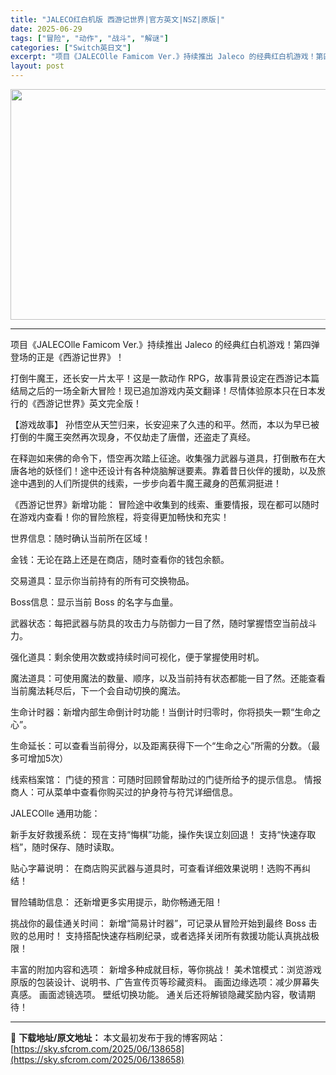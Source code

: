 ```yaml
---
title: "JALECO红白机版 西游记世界|官方英文|NSZ|原版|"
date: 2025-06-29
tags: ["冒险", "动作", "战斗", "解谜"]
categories: ["Switch英日文"]
excerpt: "项目《JALECOlle Famicom Ver.》持续推出 Jaleco 的经典红白机游戏！第四弹登场的正是《西游记世界》！ 打倒牛魔王，还长安一片太平！这是一款动作 RPG，故事背景设定在西游记本篇结局之后的一场全新大冒险！现已追加游戏内英文翻译！尽情体验原本只在日本发行的《西游记世界》英文完全&hellip;"
layout: post
---
```


<img class="aligncenter size-full wp-image-138659" src="https://sky.sfcrom.com/wp-content/uploads/2025/06/2025062904051380.webp" alt="" width="656" height="369" />

<hr />

项目《JALECOlle Famicom Ver.》持续推出 Jaleco 的经典红白机游戏！第四弹登场的正是《西游记世界》！

打倒牛魔王，还长安一片太平！这是一款动作 RPG，故事背景设定在西游记本篇结局之后的一场全新大冒险！现已追加游戏内英文翻译！尽情体验原本只在日本发行的《西游记世界》英文完全版！

【游戏故事】
孙悟空从天竺归来，长安迎来了久违的和平。然而，本以为早已被打倒的牛魔王突然再次现身，不仅劫走了唐僧，还盗走了真经。

在释迦如来佛的命令下，悟空再次踏上征途。收集强力武器与道具，打倒散布在大唐各地的妖怪们！途中还设计有各种烧脑解谜要素。靠着昔日伙伴的援助，以及旅途中遇到的人们所提供的线索，一步步向着牛魔王藏身的芭蕉洞挺进！

《西游记世界》新增功能：
冒险途中收集到的线索、重要情报，现在都可以随时在游戏内查看！你的冒险旅程，将变得更加畅快和充实！

世界信息：随时确认当前所在区域！

金钱：无论在路上还是在商店，随时查看你的钱包余额。

交易道具：显示你当前持有的所有可交换物品。

Boss信息：显示当前 Boss 的名字与血量。

武器状态：每把武器与防具的攻击力与防御力一目了然，随时掌握悟空当前战斗力。

强化道具：剩余使用次数或持续时间可视化，便于掌握使用时机。

魔法道具：可使用魔法的数量、顺序，以及当前持有状态都能一目了然。还能查看当前魔法耗尽后，下一个会自动切换的魔法。

生命计时器：新增内部生命倒计时功能！当倒计时归零时，你将损失一颗“生命之心”。

生命延长：可以查看当前得分，以及距离获得下一个“生命之心”所需的分数。（最多可增加5次）

线索档案馆：
门徒的预言：可随时回顾曾帮助过的门徒所给予的提示信息。
情报商人：可从菜单中查看你购买过的护身符与符咒详细信息。

JALECOlle 通用功能：

新手友好救援系统：
现在支持“悔棋”功能，操作失误立刻回退！
支持“快速存取档”，随时保存、随时读取。

贴心字幕说明：
在商店购买武器与道具时，可查看详细效果说明！选购不再纠结！

冒险辅助信息：
还新增更多实用提示，助你畅通无阻！

挑战你的最佳通关时间：
新增“简易计时器”，可记录从冒险开始到最终 Boss 击败的总用时！
支持搭配快速存档刷纪录，或者选择关闭所有救援功能认真挑战极限！

丰富的附加内容和选项：
新增多种成就目标，等你挑战！
美术馆模式：浏览游戏原版的包装设计、说明书、广告宣传页等珍藏资料。
画面边缘选项：减少屏幕失真感。
画面滤镜选项。
壁纸切换功能。
通关后还将解锁隐藏奖励内容，敬请期待！

---
📖 **下载地址/原文地址：** 本文最初发布于我的博客网站：[https://sky.sfcrom.com/2025/06/138658](https://sky.sfcrom.com/2025/06/138658)
